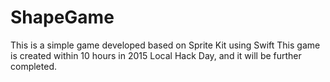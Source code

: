 # ShapeGame
This is a simple game developed based on Sprite Kit using Swift
This game is created within 10 hours in 2015 Local Hack Day, and it will be further completed.
